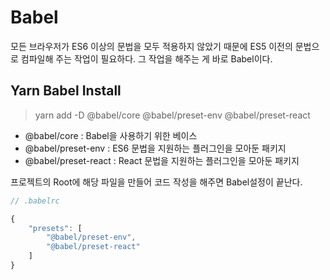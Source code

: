 # Babel

모든 브라우저가 ES6 이상의 문법을 모두 적용하지 않았기 때문에 ES5 이전의 문법으로 컴파일해 주는 작업이 필요하다. 그 작업을 해주는 게 바로 Babel이다.

## Yarn Babel Install

> yarn add -D @babel/core @babel/preset-env @babel/preset-react

- @babel/core : Babel을 사용하기 위한 베이스
- @babel/preset-env : ES6 문법을 지원하는 플러그인을 모아둔 패키지
- @babel/preset-react : React 문법을 지원하는 플러그인을 모아둔 패키지

프로젝트의 Root에 해당 파일을 만들어 코드 작성을 해주면 Babel설정이 끝난다.

```javascript
// .babelrc

{
    "presets": [
        "@babel/preset-env",
        "@babel/preset-react"
    ]
}
```

